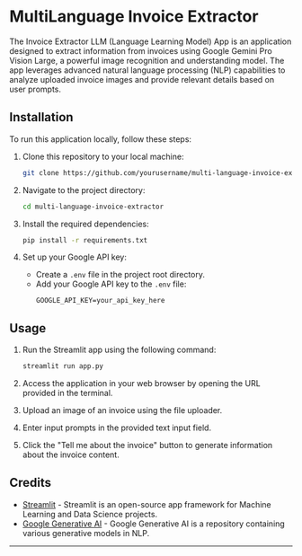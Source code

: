 # MultiLanguage Invoice Extractor

The Invoice Extractor LLM (Language Learning Model) App is an application designed to extract information from invoices using Google Gemini Pro Vision Large, a powerful image recognition and understanding model. The app leverages advanced natural language processing (NLP) capabilities to analyze uploaded invoice images and provide relevant details based on user prompts.

## Installation

To run this application locally, follow these steps:

1. Clone this repository to your local machine:
   ```bash
   git clone https://github.com/yourusername/multi-language-invoice-extractor.git
   ```

2. Navigate to the project directory:
   ```bash
   cd multi-language-invoice-extractor
   ```

3. Install the required dependencies:
   ```bash
   pip install -r requirements.txt
   ```

4. Set up your Google API key:
   - Create a `.env` file in the project root directory.
   - Add your Google API key to the `.env` file:
     ```
     GOOGLE_API_KEY=your_api_key_here
     ```

## Usage

1. Run the Streamlit app using the following command:
   ```bash
   streamlit run app.py
   ```

2. Access the application in your web browser by opening the URL provided in the terminal.

3. Upload an image of an invoice using the file uploader.

4. Enter input prompts in the provided text input field.

5. Click the "Tell me about the invoice" button to generate information about the invoice content.


## Credits

- [Streamlit](https://streamlit.io/) - Streamlit is an open-source app framework for Machine Learning and Data Science projects.
- [Google Generative AI](https://github.com/google-research/google-research/tree/master/generative_models_in_nlp) - Google Generative AI is a repository containing various generative models in NLP.


---
